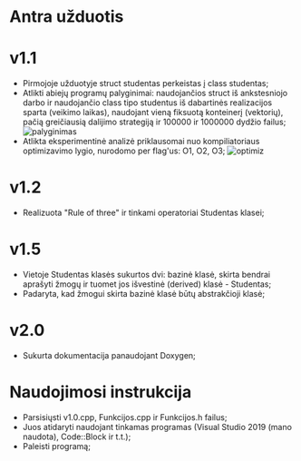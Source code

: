 # Antra užduotis

# v1.1
* Pirmojoje užduotyje struct studentas perkeistas į class studentas;
* Atlikti abiejų programų palyginimai: naudojančios struct iš ankstesniojo darbo ir naudojančio class tipo studentus iš dabartinės realizacijos sparta (veikimo laikas), naudojant vieną fiksuotą konteinerį (vektorių), pačią greičiausią dalijimo strategiją ir 100000 ir 1000000 dydžio failus;
![palyginimas](https://user-images.githubusercontent.com/90093949/144721432-f7759828-ad4a-4bf6-a5d9-1be2330f6585.PNG)
* Atlikta eksperimentinė analizė priklausomai nuo kompiliatoriaus optimizavimo lygio, nurodomo per flag'us: O1, O2, O3;
![optimiz](https://user-images.githubusercontent.com/90093949/144722712-a9e11fe3-7061-492c-b541-8d4d39651e48.PNG)

# v1.2
* Realizuota "Rule of three" ir tinkami operatoriai Studentas klasei;

# v1.5
* Vietoje Studentas klasės sukurtos dvi: bazinė klasė, skirta bendrai aprašyti žmogų ir tuomet jos išvestinė (derived) klasė - Studentas;
* Padaryta, kad žmogui skirta bazinė klasė būtų abstrakčioji klasė;

# v2.0
* Sukurta dokumentacija panaudojant Doxygen;

# Naudojimosi instrukcija
* Parsisiųsti v1.0.cpp, Funkcijos.cpp ir Funkcijos.h failus;
* Juos atidaryti naudojant tinkamas programas (Visual Studio 2019 (mano naudota), Code::Block ir t.t.);
* Paleisti programą;
